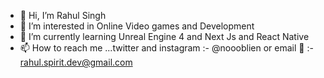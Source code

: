 - 👋 Hi, I’m Rahul Singh
- 👀 I’m interested in Online Video games and Development
- 🌱 I’m currently learning Unreal Engine 4 and Next Js and React Native
- 📫 How to reach me ...twitter and instagram :- @noooblien or email 📧 :- rahul.spirit.dev@gmail.com
<!---
rahul-spirit/rahul-spirit is a ✨ special ✨ repository because its `README.md` (this file) appears on your GitHub profile.
You can click the Preview link to take a look at your changes.
--->
